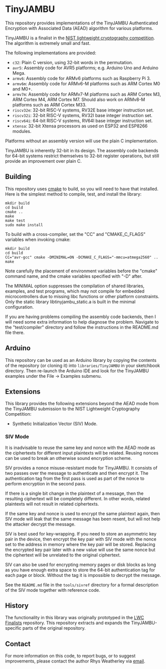 TinyJAMBU
=========

This repository provides implementations of the TinyJAMBU Authenticated
Encryption with Associated Data (AEAD) algorithm for various platforms.

TinyJAMBU is a finalist in the [NIST lightweight cryptography competition](https://csrc.nist.gov/projects/lightweight-cryptography).  The algorithm is
extremely small and fast.

The following implementations are provided:

* `c32`: Plain C version, using 32-bit words in the permutation.
* `avr5`: Assembly code for AVR5 platforms; e.g. Arduino Uno and Arduino Mega.
* `armv6`: Assembly code for ARMv6 platforms such as Raspberry Pi 3.
* `armv6m`: Assembly code for ARMv6-M platforms such as ARM Cortex M0 and M0+.
* `armv7m`: Assembly code for ARMv7-M platforms such as ARM Cortex M3,
ARM Cortex M4, ARM Cortex M7.  Should also work on ARMv8-M platforms such as
ARM Cortex M33.
* `riscv32e`: 32-bit RISC-V systems, RV32E base integer instruction set.
* `riscv32i`: 32-bit RISC-V systems, RV32I base integer instruction set.
* `riscv64i`: 64-bit RISC-V systems, RV64I base integer instruction set.
* `xtensa`: 32-bit Xtensa processors as used on ESP32 and ESP8266 modules.

Platforms without an assembly version will use the plain C implementation.

TinyJAMBU is inherently 32-bit in its design.  The assembly code backends
for 64-bit systems restrict themselves to 32-bit register operations,
but still provide an improvement over plain C.

Building
--------

This repository uses [cmake](https://cmake.org/) to build, so you will need to
have that installed.  Here is the simplest method to compile, test, and
install the library:

    mkdir build
    cd build
    cmake ..
    make
    make test
    sudo make install

To build with a cross-compiler, set the "CC" and "CMAKE\_C\_FLAGS"
variables when invoking cmake:

    mkdir build
    cd build
    CC="avr-gcc" cmake -DMINIMAL=ON -DCMAKE_C_FLAGS="-mmcu=atmega2560" ..
    make

Note carefully the placement of environment variables before the "cmake"
command name, and the cmake variables specified with "-D" after.

The MINIMAL option suppresses the compilation of shared libraries, examples,
and test programs, which may not compile for embedded microcontrollers due to
missing libc functions or other platform constraints.  Only the static library
libtinyjambu\_static.a is built in the minimal configuration.

If you are having problems compiling the assembly code backends, then
I will need some extra information to help diagnose the problem.
Navigate to the "test/compiler" directory and follow the instructions
in the README.md file there.

Arduino
-------

This repository can be used as an Arduino library by copying the contents
of the repository (or cloning it) into `libraries/TinyJAMBU` in your
sketchbook directory.  Then re-launch the Arduino IDE and look for the
TinyJAMBU examples under the File -> Examples submenu.

Extensions
----------

This library provides the following extensions beyond the AEAD mode from
the TinyJAMBU submission to the NIST Lightweight Cryptography Competition:

* Synthetic Initialization Vector (SIV) Mode.

### SIV Mode

It is inadvisable to reuse the same key and nonce with the AEAD mode
as the ciphertexts for different input plaintexts will be related.
Reusing nonces can be used to break an otherwise sound encryption scheme.

SIV provides a nonce misuse-resistant mode for TinyJAMBU.  It consists of
two passes over the message to authenticate and then encrypt it.  The
authentication tag from the first pass is used as part of the nonce to
perform encryption in the second pass.

If there is a single bit change in the plaintext of a message, then the
resulting ciphertext will be completely different.  In other words,
related plaintexts will not result in related ciphertexts.

If the same key and nonce is used to encrypt the same plaintext again,
then SIV mode will leak that the same message has been resent, but will
not help the attacker decrypt the message.

SIV is best used for key-wrapping.  If you need to store an asymmetric
key pair in the device, then encrypt the key pair with SIV mode with
the nonce set to the address in memory where the key pair will be stored.
Replacing the encrypted key pair later with a new value will use the same
nonce but the ciphertext will be unrelated to the original ciphertext.

SIV can also be used for encrypting memory pages or disk blocks as long as
you have enough extra space to store the 64-bit authentication tag for each
page or block.  Without the tag it is impossible to decrypt the message.

See the `README.md` file in the `tools/sivref` directory for a formal
description of the SIV mode together with reference code.

History
-------

The functionality in this library was originally prototyped in the
[LWC Finalists](https://github.com/rweather/lwc-finalists) repository.
This repository extracts and expands the TinyJAMBU-specific parts of the
original repository.

Contact
-------

For more information on this code, to report bugs, or to suggest
improvements, please contact the author Rhys Weatherley via
[email](mailto:rhys.weatherley@gmail.com).
